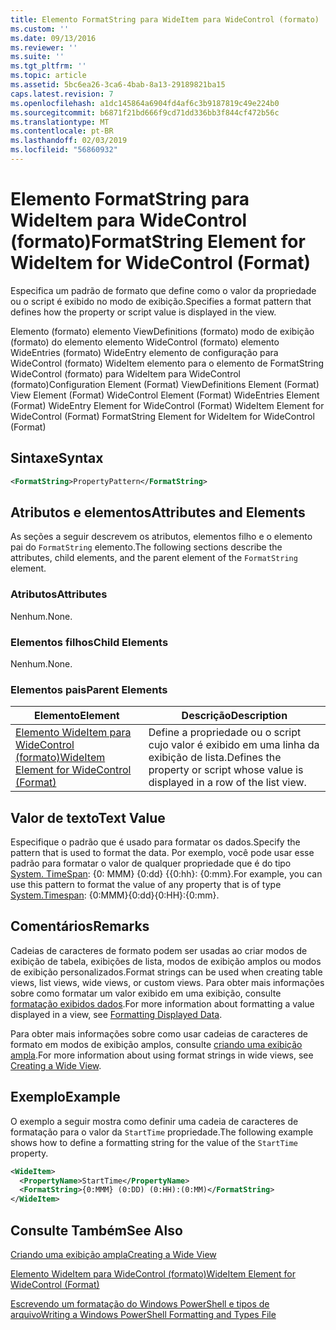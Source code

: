 ```yaml
---
title: Elemento FormatString para WideItem para WideControl (formato) | Microsoft Docs
ms.custom: ''
ms.date: 09/13/2016
ms.reviewer: ''
ms.suite: ''
ms.tgt_pltfrm: ''
ms.topic: article
ms.assetid: 5bc6ea26-3ca6-4bab-8a13-29189821ba15
caps.latest.revision: 7
ms.openlocfilehash: a1dc145864a6904fd4af6c3b9187819c49e224b0
ms.sourcegitcommit: b6871f21bd666f9cd71dd336bb3f844cf472b56c
ms.translationtype: MT
ms.contentlocale: pt-BR
ms.lasthandoff: 02/03/2019
ms.locfileid: "56860932"
---
```

# <a name="formatstring-element-for-wideitem-for-widecontrol-format"></a><span data-ttu-id="d6014-102">Elemento FormatString para WideItem para WideControl (formato)</span><span class="sxs-lookup"><span data-stu-id="d6014-102">FormatString Element for WideItem for WideControl (Format)</span></span>

<span data-ttu-id="d6014-103">Especifica um padrão de formato que define como o valor da propriedade ou o script é exibido no modo de exibição.</span><span class="sxs-lookup"><span data-stu-id="d6014-103">Specifies a format pattern that defines how the property or script value is displayed in the view.</span></span>

<span data-ttu-id="d6014-104">Elemento (formato) elemento ViewDefinitions (formato) modo de exibição (formato) do elemento elemento WideControl (formato) elemento WideEntries (formato) WideEntry elemento de configuração para WideControl (formato) WideItem elemento para o elemento de FormatString WideControl (formato) para WideItem para WideControl (formato)</span><span class="sxs-lookup"><span data-stu-id="d6014-104">Configuration Element (Format) ViewDefinitions Element (Format) View Element (Format) WideControl Element (Format) WideEntries Element (Format) WideEntry Element for WideControl (Format) WideItem Element for WideControl (Format) FormatString Element for WideItem for WideControl (Format)</span></span>

## <a name="syntax"></a><span data-ttu-id="d6014-105">Sintaxe</span><span class="sxs-lookup"><span data-stu-id="d6014-105">Syntax</span></span>

```xml
<FormatString>PropertyPattern</FormatString>
```

## <a name="attributes-and-elements"></a><span data-ttu-id="d6014-106">Atributos e elementos</span><span class="sxs-lookup"><span data-stu-id="d6014-106">Attributes and Elements</span></span>

<span data-ttu-id="d6014-107">As seções a seguir descrevem os atributos, elementos filho e o elemento pai do `FormatString` elemento.</span><span class="sxs-lookup"><span data-stu-id="d6014-107">The following sections describe the attributes, child elements, and the parent element of the `FormatString` element.</span></span>

### <a name="attributes"></a><span data-ttu-id="d6014-108">Atributos</span><span class="sxs-lookup"><span data-stu-id="d6014-108">Attributes</span></span>

<span data-ttu-id="d6014-109">Nenhum.</span><span class="sxs-lookup"><span data-stu-id="d6014-109">None.</span></span>

### <a name="child-elements"></a><span data-ttu-id="d6014-110">Elementos filhos</span><span class="sxs-lookup"><span data-stu-id="d6014-110">Child Elements</span></span>

<span data-ttu-id="d6014-111">Nenhum.</span><span class="sxs-lookup"><span data-stu-id="d6014-111">None.</span></span>

### <a name="parent-elements"></a><span data-ttu-id="d6014-112">Elementos pais</span><span class="sxs-lookup"><span data-stu-id="d6014-112">Parent Elements</span></span>

|<span data-ttu-id="d6014-113">Elemento</span><span class="sxs-lookup"><span data-stu-id="d6014-113">Element</span></span>|<span data-ttu-id="d6014-114">Descrição</span><span class="sxs-lookup"><span data-stu-id="d6014-114">Description</span></span>|
|-------------|-----------------|
|[<span data-ttu-id="d6014-115">Elemento WideItem para WideControl (formato)</span><span class="sxs-lookup"><span data-stu-id="d6014-115">WideItem Element for WideControl (Format)</span></span>](./wideitem-element-for-widecontrol-format.md)|<span data-ttu-id="d6014-116">Define a propriedade ou o script cujo valor é exibido em uma linha da exibição de lista.</span><span class="sxs-lookup"><span data-stu-id="d6014-116">Defines the property or script whose value is displayed in a row of the list view.</span></span>|

## <a name="text-value"></a><span data-ttu-id="d6014-117">Valor de texto</span><span class="sxs-lookup"><span data-stu-id="d6014-117">Text Value</span></span>

<span data-ttu-id="d6014-118">Especifique o padrão que é usado para formatar os dados.</span><span class="sxs-lookup"><span data-stu-id="d6014-118">Specify the pattern that is used to format the data.</span></span> <span data-ttu-id="d6014-119">Por exemplo, você pode usar esse padrão para formatar o valor de qualquer propriedade que é do tipo [System. TimeSpan](/dotnet/api/System.TimeSpan): {0: MMM} {0:dd} {{0:hh}: {0:mm}.</span><span class="sxs-lookup"><span data-stu-id="d6014-119">For example, you can use this pattern to format the value of any property that is of type [System.Timespan](/dotnet/api/System.TimeSpan): {0:MMM}{0:dd}{0:HH}:{0:mm}.</span></span>

## <a name="remarks"></a><span data-ttu-id="d6014-120">Comentários</span><span class="sxs-lookup"><span data-stu-id="d6014-120">Remarks</span></span>

<span data-ttu-id="d6014-121">Cadeias de caracteres de formato podem ser usadas ao criar modos de exibição de tabela, exibições de lista, modos de exibição amplos ou modos de exibição personalizados.</span><span class="sxs-lookup"><span data-stu-id="d6014-121">Format strings can be used when creating table views, list views, wide views, or custom views.</span></span> <span data-ttu-id="d6014-122">Para obter mais informações sobre como formatar um valor exibido em uma exibição, consulte [formatação exibidos dados](./formatting-displayed-data.md).</span><span class="sxs-lookup"><span data-stu-id="d6014-122">For more information about formatting a value displayed in a view, see [Formatting Displayed Data](./formatting-displayed-data.md).</span></span>

<span data-ttu-id="d6014-123">Para obter mais informações sobre como usar cadeias de caracteres de formato em modos de exibição amplos, consulte [criando uma exibição ampla](./creating-a-wide-view.md).</span><span class="sxs-lookup"><span data-stu-id="d6014-123">For more information about using format strings in wide views, see [Creating a Wide View](./creating-a-wide-view.md).</span></span>

## <a name="example"></a><span data-ttu-id="d6014-124">Exemplo</span><span class="sxs-lookup"><span data-stu-id="d6014-124">Example</span></span>

<span data-ttu-id="d6014-125">O exemplo a seguir mostra como definir uma cadeia de caracteres de formatação para o valor da `StartTime` propriedade.</span><span class="sxs-lookup"><span data-stu-id="d6014-125">The following example shows how to define a formatting string for the value of the `StartTime` property.</span></span>

```xml
<WideItem>
  <PropertyName>StartTime</PropertyName>
  <FormatString>{0:MMM} (0:DD) (0:HH):(0:MM)</FormatString>
</WideItem>
```

## <a name="see-also"></a><span data-ttu-id="d6014-126">Consulte Também</span><span class="sxs-lookup"><span data-stu-id="d6014-126">See Also</span></span>

[<span data-ttu-id="d6014-127">Criando uma exibição ampla</span><span class="sxs-lookup"><span data-stu-id="d6014-127">Creating a Wide View</span></span>](./creating-a-wide-view.md)

[<span data-ttu-id="d6014-128">Elemento WideItem para WideControl (formato)</span><span class="sxs-lookup"><span data-stu-id="d6014-128">WideItem Element for WideControl (Format)</span></span>](./wideitem-element-for-widecontrol-format.md)

[<span data-ttu-id="d6014-129">Escrevendo um formatação do Windows PowerShell e tipos de arquivo</span><span class="sxs-lookup"><span data-stu-id="d6014-129">Writing a Windows PowerShell Formatting and Types File</span></span>](./writing-a-powershell-formatting-file.md)
